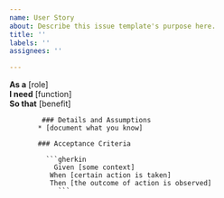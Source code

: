 ```yaml
---
name: User Story
about: Describe this issue template's purpose here.
title: ''
labels: ''
assignees: ''

---
```


**As a** [role]  
             **I need** [function]  
             **So that** [benefit]  
   
            ### Details and Assumptions
           * [document what you know]
   
           ### Acceptance Criteria  
   
             ```gherkin
               Given [some context]
              When [certain action is taken]
              Then [the outcome of action is observed]
                ```
